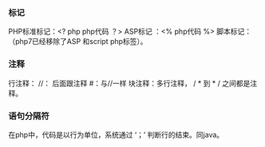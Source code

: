 ### 标记

PHP标准标记：<? php php代码 ？>
ASP标记 ：<% php代码 %>
脚本标记：<script language="php"> php 代码 </script>  （php7已经移除了ASP 和script php标签）。

### 注释
行注释： //： 后面跟注释
				#：与//一样
块注释：多行注释， / *   到  * /  之间都是注释。


### 语句分隔符
在php中，代码是以行为单位，系统通过 ‘；’ 判断行的结束。同java。

